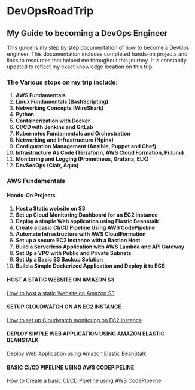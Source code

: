 # DevOpsRoadTrip

## My Guide to becoming a DevOps Engineer
This guide is my step by step documentation of how to become a DevOps engineer. This documentation includes completed hands-on projects and links to resources that helped me throughout this journey. It is constantly updated to reflect my exact knowledge location on this trip.

### The Various stops on my trip include:
1. **AWS Fundamentals**
2. **Linux Fundamentals (BashScripting)**
3. **Networking Concepts (WireShark)**
4. **Python**
5. **Containerization with Docker**
6. **CI/CD with Jenkins and GitLab**
7. **Kubernetes Fundamentals and Orchestration**
8. **Networking and Infrastructure (Nginx)**
9. **Configuration Management (Ansible, Puppet and Chef)**
10. **Infrastructure As Code (Terraform, AWS Cloud Formation, Pulumi)**
11. **Monitoring and Logging (Prometheus, Grafana, ELK)**
12. **DevSecOps (Clair, Aqua)**

### AWS Fundamentals
#### Hands-On Projects
1. **Host a Static website on S3**
2. **Set up Cloud Monitoring Dashboard for an EC2 instance**
3. **Deploy a simple Web application using Elastic Beanstalk**
4. **Create a basic CI/CD Pipeline Using AWS CodePipeline**
5. **Automate Infrastructure with AWS CloudFormation**
6. **Set up a secure EC2 instance with a Bastion Host**
7. **Build a Serverless Application with AWS Lambda and API Gateway**
8. **Set Up a VPC with Public and Private Subnets**
9. **Set Up a Basic S3 Backup Solution**
10. **Build a Simple Dockerized Application and Deploy it to ECS**

#### HOST A  STATIC WEBSITE ON AMAZON S3
[How to host a static Website on Amazon S3](https://github.com/EbuwaJulia/StaticWebsiteOnS3?tab=readme-ov-file#staticwebsiteons3)

#### SETUP CLOUDWATCH ON AN EC2 INSTANCE
[How to set up Cloudwatch monitoring on EC2 instance](https://github.com/EbuwaJulia/CloudwatchSetUp/blob/main/README.md#cloudwatchsetup)

#### DEPLOY SIMPLE WEB APPLICATION USING AMAZON ELASTIC BEANSTALK
[Deploy Web Application using Amazon Elastic BeanStalk](https://github.com/EbuwaJulia/Deploy-Web-App-With-Elastic-BeanStalk?tab=readme-ov-file#deploy-web-app-with-elatic-beanstalk)

#### BASIC CI/CD PIPELINE USING AWS CODEPIPELINE
[How to Create a basic CI/CD Pipeline using AWS CodePipeline](https://github.com/EbuwaJulia/Basic-CICD-Pipeline-using-AWS-CodePipeline?tab=readme-ov-file#basic-ci-cd-pipeline-using-aws-codepipeline)


